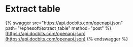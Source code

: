# Extract table

{% swagger src="https://api.docbits.com/openapi.json" path="/ephesoft/extract_table" method="post" %}
[https://api.docbits.com/openapi.json](https://api.docbits.com/openapi.json)
{% endswagger %}
